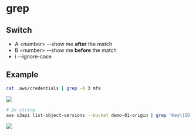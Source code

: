 # grep

## Switch
* A \<number\> --show me **after** the match
* B \<number\> --show me **before** the match
* i --ignore-case 

## Example
````bash
cat .aws/credentials | grep -A 3 mfa
````
[<img src="https://i.imgur.com/YBrYQJL.png">](https://i.imgur.com/YBrYQJL.png)

````bash
# 2x string
aws s3api list-object-versions --bucket demo-01-origin | grep 'Key\|ID'
````
[<img src="https://i.imgur.com/SYRSB7i.png">](https://i.imgur.com/SYRSB7i.png)
